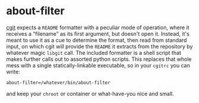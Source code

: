 # about-filter

[cgit](https://git.zx2c4.com/cgit/) expects a `README` formatter with a peculiar
mode of operation, where it receives a “filename” as its first argument, but
doesn't open it. Instead, it's meant to use it as a cue to determine the format,
then read from standard input, on which cgit will provide the `README` it
extracts from the repository by whatever magic `libgit` call. The included
formatter is a shell script that makes further calls out to assorted python
scripts. This replaces that whole mess with a single statically-linkable
executable, so in your `cgitrc` you can write:

    about-filter=/whatever/bin/about-filter
    
and keep your `chroot` or container or what-have-you nice and small.
